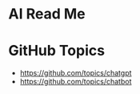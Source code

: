 # AI Read Me

# GitHub Topics


* https://github.com/topics/chatgpt
* https://github.com/topics/chatbot